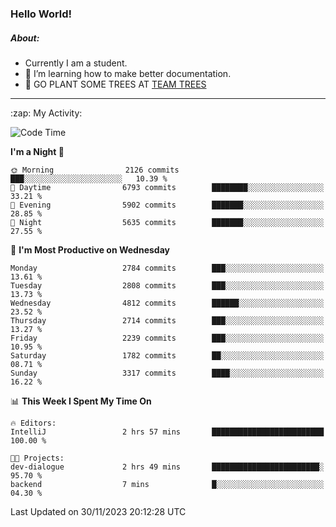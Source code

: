 ### Hello World!

##### About:
- Currently I am a student.
- 🌱 I’m learning how to make better documentation.
- 🌱 GO PLANT SOME TREES AT [TEAM TREES](https://teamtrees.org/)

---
  <summary>:zap: My Activity:</summary>
  
<!--START_SECTION:waka-->
![Code Time](http://img.shields.io/badge/Code%20Time-1%2C267%20hrs%2047%20mins-blue)

**I'm a Night 🦉** 

```text
🌞 Morning                2126 commits        ███░░░░░░░░░░░░░░░░░░░░░░   10.39 % 
🌆 Daytime                6793 commits        ████████░░░░░░░░░░░░░░░░░   33.21 % 
🌃 Evening                5902 commits        ███████░░░░░░░░░░░░░░░░░░   28.85 % 
🌙 Night                  5635 commits        ███████░░░░░░░░░░░░░░░░░░   27.55 % 
```
📅 **I'm Most Productive on Wednesday** 

```text
Monday                   2784 commits        ███░░░░░░░░░░░░░░░░░░░░░░   13.61 % 
Tuesday                  2808 commits        ███░░░░░░░░░░░░░░░░░░░░░░   13.73 % 
Wednesday                4812 commits        ██████░░░░░░░░░░░░░░░░░░░   23.52 % 
Thursday                 2714 commits        ███░░░░░░░░░░░░░░░░░░░░░░   13.27 % 
Friday                   2239 commits        ███░░░░░░░░░░░░░░░░░░░░░░   10.95 % 
Saturday                 1782 commits        ██░░░░░░░░░░░░░░░░░░░░░░░   08.71 % 
Sunday                   3317 commits        ████░░░░░░░░░░░░░░░░░░░░░   16.22 % 
```


📊 **This Week I Spent My Time On** 

```text
🔥 Editors: 
IntelliJ                 2 hrs 57 mins       █████████████████████████   100.00 % 

🐱‍💻 Projects: 
dev-dialogue             2 hrs 49 mins       ████████████████████████░   95.70 % 
backend                  7 mins              █░░░░░░░░░░░░░░░░░░░░░░░░   04.30 % 
```


 Last Updated on 30/11/2023 20:12:28 UTC
<!--END_SECTION:waka-->
